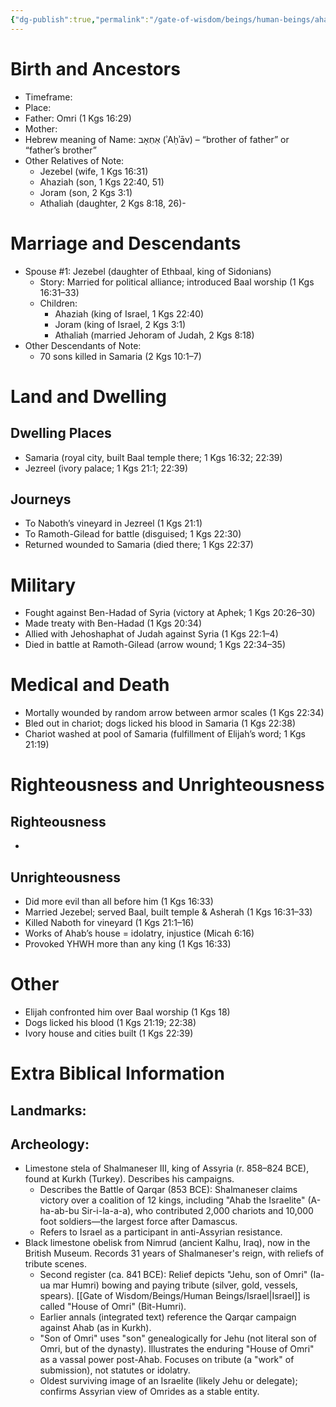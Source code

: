```yaml
---
{"dg-publish":true,"permalink":"/gate-of-wisdom/beings/human-beings/ahab/","tags":["#GateWisdom","Being","HumanBeing"]}
---
```



# Birth and Ancestors
- Timeframe:
- Place:
- Father: Omri (1 Kgs 16:29)
- Mother:
- Hebrew meaning of Name: אַחְאָב (ʾAḥʾāv) – “brother of father” or “father’s brother”
- Other Relatives of Note:
	- Jezebel (wife, 1 Kgs 16:31)
    - Ahaziah (son, 1 Kgs 22:40, 51)
    - Joram (son, 2 Kgs 3:1)
    - Athaliah (daughter, 2 Kgs 8:18, 26)-  

# Marriage and Descendants
- Spouse #1: Jezebel (daughter of Ethbaal, king of Sidonians)  
	- Story: Married for political alliance; introduced Baal worship (1 Kgs 16:31–33)
	- Children:
		- Ahaziah (king of Israel, 1 Kgs 22:40)
        - Joram (king of Israel, 2 Kgs 3:1)
        - Athaliah (married Jehoram of Judah, 2 Kgs 8:18)
- Other Descendants of Note:
	-  70 sons killed in Samaria (2 Kgs 10:1–7)

# Land and Dwelling
## Dwelling Places
- Samaria (royal city, built Baal temple there; 1 Kgs 16:32; 22:39)
- Jezreel (ivory palace; 1 Kgs 21:1; 22:39)

## Journeys
- To Naboth’s vineyard in Jezreel (1 Kgs 21:1)
- To Ramoth-Gilead for battle (disguised; 1 Kgs 22:30)
- Returned wounded to Samaria (died there; 1 Kgs 22:37)

# Military
- Fought against Ben-Hadad of Syria (victory at Aphek; 1 Kgs 20:26–30)
- Made treaty with Ben-Hadad (1 Kgs 20:34)
- Allied with Jehoshaphat of Judah against Syria (1 Kgs 22:1–4)
- Died in battle at Ramoth-Gilead (arrow wound; 1 Kgs 22:34–35)

# Medical and Death
- Mortally wounded by random arrow between armor scales (1 Kgs 22:34)
- Bled out in chariot; dogs licked his blood in Samaria (1 Kgs 22:38)
- Chariot washed at pool of Samaria (fulfillment of Elijah’s word; 1 Kgs 21:19)

# Righteousness and Unrighteousness
## Righteousness
- 

## Unrighteousness
- Did more evil than all before him (1 Kgs 16:33)
- Married Jezebel; served Baal, built temple & Asherah (1 Kgs 16:31–33)
- Killed Naboth for vineyard (1 Kgs 21:1–16)
- Works of Ahab’s house = idolatry, injustice (Micah 6:16)
- Provoked YHWH more than any king (1 Kgs 16:33)

# Other
- Elijah confronted him over Baal worship (1 Kgs 18)
- Dogs licked his blood (1 Kgs 21:19; 22:38)
- Ivory house and cities built (1 Kgs 22:39)

# Extra Biblical Information
## Landmarks:

## Archeology: 
- Limestone stela of Shalmaneser III, king of Assyria (r. 858–824 BCE), found at Kurkh (Turkey). Describes his campaigns.
	- Describes the Battle of Qarqar (853 BCE): Shalmaneser claims victory over a coalition of 12 kings, including "Ahab the Israelite" (A-ha-ab-bu Sir-i-la-a-a), who contributed 2,000 chariots and 10,000 foot soldiers—the largest force after Damascus.
	- Refers to Israel as a participant in anti-Assyrian resistance.
- Black limestone obelisk from Nimrud (ancient Kalhu, Iraq), now in the British Museum. Records 31 years of Shalmaneser's reign, with reliefs of tribute scenes.
	- Second register (ca. 841 BCE): Relief depicts "Jehu, son of Omri" (Ia-ua mar Humri) bowing and paying tribute (silver, gold, vessels, spears). [[Gate of Wisdom/Beings/Human Beings/Israel\|Israel]] is called "House of Omri" (Bit-Humri).
    - Earlier annals (integrated text) reference the Qarqar campaign against Ahab (as in Kurkh).
    - "Son of Omri" uses "son" genealogically for Jehu (not literal son of Omri, but of the dynasty). Illustrates the enduring "House of Omri" as a vassal power post-Ahab. Focuses on tribute (a "work" of submission), not statutes or idolatry.
    - Oldest surviving image of an Israelite (likely Jehu or delegate); confirms Assyrian view of Omrides as a stable entity.







